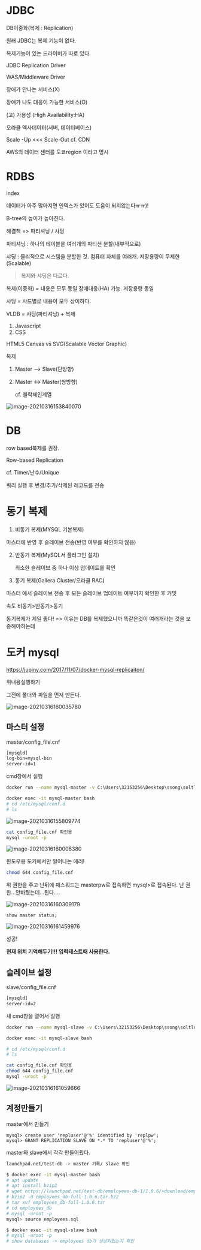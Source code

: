 # JDBC

DB이중화(복제 : Replication)

원래 JDBC는 복제 기능이 없다.

복제기능이 있는 드라이버가 따로 있다.

JDBC Replication Driver

WAS/Middleware Driver



장애가 안나는 서비스(X)

장애가 나도 대응이 가능한 서비스(O)

(고) 가용성 (High Availability:HA)



오라클 엑사데이터(서버, 데이터베이스)

Scale -Up <<< Scale-Out cf. CDN

AWS의 데이터 센터를 도쿄region 이라고 명시



# RDBS

index

데이터가 아주 많아지면 인덱스가 있어도 도움이 되지않는다ㅠㅠ)!

B-tree의 높이가 높아진다.

해결책 => 파티셔닝 / 샤딩

파티셔닝 : 하나의 테이블을 여러개의 파티션 분할(내부적으로)

샤딩 : 물리적으로 시스템을 분할한 것. 컴퓨터 자체를 여러개. 저장용량이 무제한(Scalable)



> 복제와 샤딩은 다르다.

복제(이중화) = 내용은 모두 동일 장애대응(HA) 가능. 저장용량 동일

샤딩 = 샤드별로 내용이 모두 상이하다.



VLDB = 샤딩(파티셔닝) + 복제



1. Javascript 
2. CSS



HTML5 Canvas vs SVG(Scalable Vector Graphic)

복제

1. Master --> Slave(단방향)

2. Master <-> Master(쌍방향)

   cf. 블락체인계열



![image-20210316153840070](md-images/image-20210316153840070.png)



# DB

row based복제를 권장.

Row-based Replication

cf. Timer/난수/Unique

쿼리 실행 후 변경/추가/삭제된 레코드를 전송





# 동기 복제

1. 비동기 복제(MYSQL 기본복제)

마스터에 반영 후 슬레이브 전송(반영 여부를 확인하지 않음)

2. 반동기 복제(MySQL서 플러그인 설치)

   최소한 슬레이브 중 하나 이상 업데이트를 확인

2. 동기 복제(Gallera Cluster/오라클 RAC)

마스터 에서 슬레이브 전송 후 모든 슬레이브 업데이트 여부까지 확인한 후 커밋



속도 비동기>반동기>동기

동기복제가 제일 좋다! => 이유는 DB를 복제했으니까 똑같은것이 여러개라는 것을 보증해야하는데







# 도커 mysql

https://jupiny.com/2017/11/07/docker-mysql-replicaiton/



위내용실행하기

그전에 폴더와 파일을 먼저 만든다.

![image-20210316160035780](md-images/image-20210316160035780.png)

## 마스터 설정

master/config_file.cnf

```xml
[mysqld]
log-bin=mysql-bin  
server-id=1  
```

cmd창에서 실행

```bash
docker run --name mysql-master -v C:\Users\32153256\Desktop\ssong\soltlux\master:/etc/mysql/conf.d -e MYSQL_ROOT_PASSWORD=masterpw -d mysql

docker exec -it mysql-master bash
# cd /etc/mysql/conf.d
# ls
```

![image-20210316155809774](md-images/image-20210316155809774.png)



```bash
cat config_file.cnf 확인용
mysql -uroot -p
```

![image-20210316160006380](md-images/image-20210316160006380.png)

윈도우용 도커에서만 일어나는 에러!



```bash
chmod 644 config_file.cnf
```

위 권한을 주고 난뒤에 패스워드는 masterpw로 접속하면
mysql>로 접속된다.
난 권한...안바꿨는데...된다....

![image-20210316160309179](md-images/image-20210316160309179.png)



```mysql
show master status;
```

![image-20210316161459976](md-images/image-20210316161459976.png)

성공!

**현재 위치 기억해두기!!! 입력테스트때 사용한다.**





## 슬레이브 설정



slave/config_file.cnf 

```xml
[mysqld]
server-id=2
```

새 cmd창을 열어서 실행

```bash
docker run --name mysql-slave -v C:\Users\32153256\Desktop\ssong\soltlux\slave:/etc/mysql/conf.d --link mysql-master -e MYSQL_ROOT_PASSWORD=slavepw -d mysql

docker exec -it mysql-slave bash

```



```bash
# cd /etc/mysql/conf.d
# ls

cat config_file.cnf 확인용
chmod 644 config_file.cnf
mysql -uroot -p
```

![image-20210316161059666](md-images/image-20210316161059666.png)



## 계정만들기

master에서 만들기

```mysql
mysql> create user 'repluser'@'%' identified by 'replpw';
mysql> GRANT REPLICATION SLAVE ON *.* TO 'repluser'@'%';  
```







master와 slave에서 각각 만들어줬다.

```bash
launchpad.net/test-db -> master 기록/ slave 확인

$ docker exec -it mysql-master bash
# apt update
# apt install bzip2
# wget https://launchpad.net/test-db/employees-db-1/1.0.6/+download/employees_db-full-1.0.6.tar.bz2
# bzip2 -d employees_db-full-1.0.6.tar.bz2
# tar xvf employees_db-full-1.0.6.tar
# cd employees_db
# mysql -uroot -p
mysql> source employees.sql

$ docker exec -it mysql-slave bash
# mysql -uroot -p
# show databases -> employees db가 생성되었는지 확인

```

